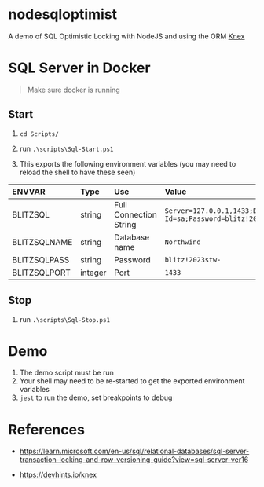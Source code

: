 # nodesqloptimist

A demo of SQL Optimistic Locking with NodeJS and using the ORM [Knex](https://knexjs.org/)

# SQL Server in Docker

> Make sure docker is running

## Start

1. `cd Scripts/`

2. run `.\scripts\Sql-Start.ps1`

3. This exports the following environment variables (you may need to reload the shell to have these seen)

| ENVVAR       | Type    | Use                    | Value                                                                                     |
| :----------- | :------ | :--------------------- | :---------------------------------------------------------------------------------------- |
| BLITZSQL     | string  | Full Connection String | `Server=127.0.0.1,1433;Database=Northwind;User Id=sa;Password=blitz!2023stw-;Encrypt=no;` |
| BLITZSQLNAME | string  | Database name          | `Northwind`                                                                               |
| BLITZSQLPASS | string  | Password               | `blitz!2023stw-`                                                                          |
| BLITZSQLPORT | integer | Port                   | `1433`                                                                                    |

## Stop

1. run `.\scripts\Sql-Stop.ps1`

# Demo

1. The demo script must be run
2. Your shell may need to be re-started to get the exported environment variables
3. `jest` to run the demo, set breakpoints to debug

# References

- https://learn.microsoft.com/en-us/sql/relational-databases/sql-server-transaction-locking-and-row-versioning-guide?view=sql-server-ver16

- https://devhints.io/knex
